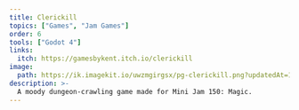 ```yaml
---
title: Clerickill
topics: ["Games", "Jam Games"]
order: 6
tools: ["Godot 4"]
links:
  itch: https://gamesbykent.itch.io/clerickill
image:
  path: https://ik.imagekit.io/uwzmgirgsx/pg-clerickill.png?updatedAt=1742521708766
description: >-
  A moody dungeon-crawling game made for Mini Jam 150: Magic.
---
```

